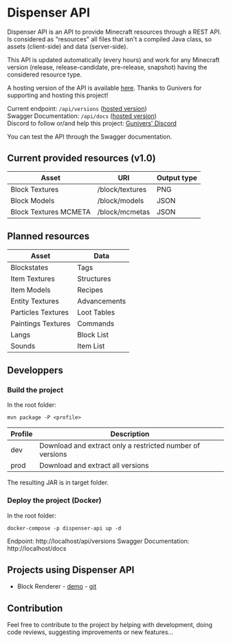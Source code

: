 # Dispenser API

Dispenser API is an API to provide Minecraft resources through a REST API.
Is considered as "resources" all files that isn't a compiled Java class, so assets (client-side) and data (server-side).

This API is updated automatically (every hours) and work for any Minecraft version (release, release-candidate, pre-release, snapshot) having the considered resource type.

A hosting version of the API is available [here](https://dispenser.gunivers.net/). Thanks to Gunivers for supporting and hosting this project!

Current endpoint: `/api/versions` ([hosted version](https://dispenser.gunivers.net/api/versions))  
Swagger Documentation: `/api/docs` ([hosted version](https://dispenser.gunivers.net/docs))  
Discord to follow or/and help this project: [Gunivers' Discord](https://discord.gg/8F7cdm9bqs)

You can test the API through the Swagger documentation.

## Current provided resources (v1.0)


| Asset                 | URI             | Output type |
| ----------------------- | ----------------- | ------------- |
| Block Textures        | /block/textures | PNG         |
| Block Models          | /block/models   | JSON        |
| Block Textures MCMETA | /block/mcmetas  | JSON        |

## Planned resources


| Asset              | Data         |
| -------------------- | -------------- |
| Blockstates        | Tags         |
| Item Textures      | Structures   |
| Item Models        | Recipes      |
| Entity Textures    | Advancements |
| Particles Textures | Loot Tables  |
| Paintings Textures | Commands     |
| Langs              | Block List   |
| Sounds             | Item List    |

## Developpers

### Build the project

In the root folder:

```
mvn package -P <profile>
```


| Profile | Description                                               |
| --------- | ----------------------------------------------------------- |
| dev     | Download and extract only a restricted number of versions |
| prod    | Download and extract all versions                         |

The resulting JAR is in target folder.

### Deploy the project (Docker)

In the root folder:

```
docker-compose -p dispenser-api up -d
```

Endpoint: http://localhost/api/versions
Swagger Documentation: http://localhost/docs

## Projects using Dispenser API

- Block Renderer - [demo](https://dispenser.gunivers.net/block-renderer) - [git](https://github.com/theogiraudet/Minecraft-Block-Renderer)

## Contribution

Feel free to contribute to the project by helping with development, doing code reviews, suggesting improvements or new features...
